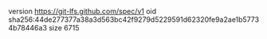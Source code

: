 version https://git-lfs.github.com/spec/v1
oid sha256:44de277377a38a3d563bc42f9279d5229591d62320fe9a2ae1b57734b78446a3
size 6715
